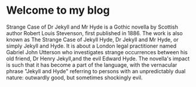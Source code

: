 # Welcome to my blog

Strange Case of Dr Jekyll and Mr Hyde is a Gothic novella by Scottish author Robert Louis Stevenson, first published in 1886. The work is also known as The Strange Case of Jekyll Hyde, Dr Jekyll and Mr Hyde, or simply Jekyll and Hyde. It is about a London legal practitioner named Gabriel John Utterson who investigates strange occurrences between his old friend, Dr Henry Jekyll,and the evil Edward Hyde. The novella's impact is such that it has become a part of the language, with the vernacular phrase "Jekyll and Hyde" referring to persons with an unpredictably dual nature: outwardly good, but sometimes shockingly evil.
